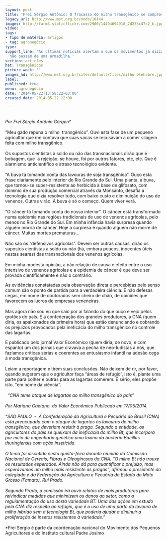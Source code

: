 ```yaml
---
layout: post
title: 'Frei Sérgio Antônio: O fracasso do milho transgênico se comprova'
legacy_url: http://www.mst.org.br/node/16144
images: http://farm3.staticflickr.com/2900/14494694918_7d235c47c2_b.jpg
video: ''
tags:
- tipo de matéria: artigos
- tag: agronegócio
type: 
support_line: 'As últimas notícias alertam o que os movimentos já diziam: os transgênicos
  não passam de uma armadilha.'
section: articles
hat: Transgênicos
picture_week: ''
images_hd: http://www.mst.org.br/sites/default/files/milho blehabre.jpg
label: 
published: true
menu: agronegócio
date: '2014-05-22T13:58:22-03:00'
created_date: 2014-05-22 12:00

---
```

<p><br><em>Por Frei Sérgio Antônio Görgen*&nbsp;&nbsp;&nbsp;&nbsp;</em> <br><br>“Meu gado repuna o milho&nbsp; transgênico”. Ouvi esta fase de um pequeno agricultor que me contava que suas vacas se recusavam a comer silagem feita com milho transgênico.<br><br>Os supostos cientistas à soldo ou não das transnacionais dirão que é bobagem, que&nbsp; a rejeição, se houve, foi por outros fatores, etc, etc. Que é alarmismo anticientífico e atraso tecnológico evidente.<br><br>“A buva tá tomando conta das lavouras de soja transgênica”. Ouço esta frase diariamente pelo interior do Rio Grande do Sul. Uma planta, a buva, que tornou-se super-resistente ao herbicida à base de glifosato, com domínio de sua produção comercial através da Monsanto, desafia a tecnologia que dizia resolver tudo, com baixo custo e diminuição do uso de venenos. Outras virão. A buva é só o começo. Quem viver verá.<br><br>“O câncer tá tomando conta do nosso interior”. O câncer está transformado numa epidemia nas regiões tradicionais de uso de venenos agrícolas, pelo menos no Rio Grande do Sul. Em minha infância havia surpresa quando alguém morria de câncer. Hoje a surpresa é quando alguém não morre de câncer. Muitas mortes prematuras...<br><br>Não são os “defensivos agrícolas”. Devem ser outras causas, dirão os supostos cientistas à soldo ou não (há, embora poucos, inocentes úteis nestas searas) das transnacionais dos venenos agrícolas.<br><br> Em minha modesta opinião, a não relação de causa e efeito entre o uso intensivo de venenos agrícolas e a epidemia de câncer é que deve ser provada cientificamente e não o contrário.</p><p>As evidências constatadas pela observação direta e percebidas pelo senso comum são o ponto de partida para a verdadeira ciência. E não defesas cegas, em nome de doutorados sem cheiro de chão, de opiniões que favorecem os lucros de empresas veneneiras.<br><br>Mas agora não sou eu que saio por aí falando do que ouço e vejo pelos grotões do país. É a confederação dos grandes produtores, a CNA (quem diria, os apaixonados da primeira hora) que estão denunciando e cobrando os prejuízos provocados pela ineficácia do milho transgênico no controle das lagartas.</p><p>E publicado pelo jornal Valor Econômico (quem diria, de novo, e com espanto) um dos jornais que cravava a pecha de neo-ludistas a nós, que fazíamos críticas sérias e coerentes ao entusiasmo infantil na adesão cega à moda transgênica.<br><br>Leiam a reportagem e tirem suas conclusões. Não deixem de rir, por favor, quando sugerem que o agricultor faça “áreas de refúgio”, isto é, plante uma parte para colher e outras para as lagartas comerem. É sério, eles propõe isto, "em nome da ciência".<br><br>&nbsp; <em>“CNA teme ataque de lagartas ao milho transgênico do país”<br><br>Por Mariana Caetano&nbsp; do Valor Econômico Publicado em 17/05/2014.<br><br>“SÃO PAULO&nbsp; -&nbsp; A Confederação da Agricultura e Pecuária do Brasil (CNA) está preocupada com o ataque de lagartas às lavouras de milho transgênico, que deveriam resistir à praga. Segundo a entidade, os agricultores do país se queixam da ineficácia do milho Bt, que incorpora por meio de engenharia genética uma toxina da bactéria Bacillus thuringiensis com ação inseticida.<br><br>O tema foi discutido nesta quinta-feira durante reunião da Comissão Nacional de Cereais, Fibras e Oleaginosas da CNA. “O milho Bt não trouxe os resultados esperados. Ainda não dá para quantificar o prejuízo, mas esperávamos um milho mais resistente às pragas”, afirmou o presidente do colegiado e da Federação da Agricultura e Pecuária do Estado do Mato Grosso (Famato), Rui Prado.<br><br>Segundo Prado, a comissão irá ouvir relatos de mais produtores para reivindicar medidas que minimizem os danos ao setor, como a regulamentação do uso desta variedade BT. Uma das ações em estudo pela CNA diz respeito ao refúgio, que é o uso de uma parte da lavoura de milho híbrido sem a tecnologia Bt, que poderia ajudar a diminuir a proliferação de insetos resistentes à variedade.”&nbsp;&nbsp;&nbsp;&nbsp;&nbsp;&nbsp; </em><br><br>*Frei Sergio é parte da coordenação nacional do Movimento dos Pequenos Agricultores e do Instituto cultural Padre Josimo<br>&nbsp;</p>
